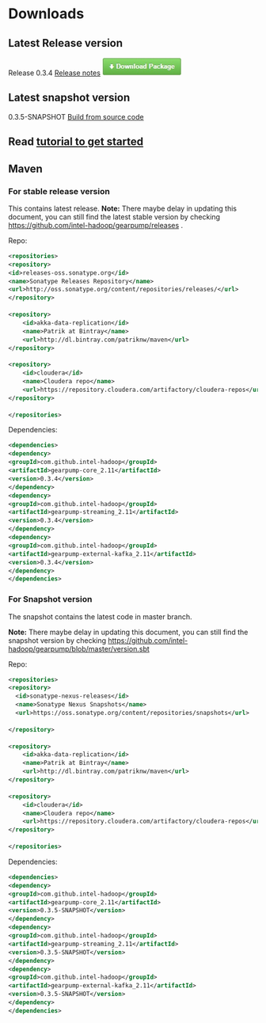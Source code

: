 # Downloads

## Latest Release version

Release 0.3.4  [Release notes](https://github.com/intel-hadoop/gearpump/releases)
[![](img/download.jpg)](
https://github.com/intel-hadoop/gearpump/releases/download/0.3.4/gearpump-pack-0.3.4.tar.gz)

## Latest snapshot version

0.3.5-SNAPSHOT [Build from source code](0.3/getstarted/#build-from-source-code)

## Read [tutorial to get started](0.3/getstarted/)

## Maven

### For stable release version
This contains latest release. 
**Note:** There maybe delay in updating this document, you can still find the latest stable version by checking https://github.com/intel-hadoop/gearpump/releases .

Repo:
```xml
<repositories>
<repository>
<id>releases-oss.sonatype.org</id>
<name>Sonatype Releases Repository</name>
<url>http://oss.sonatype.org/content/repositories/releases/</url>
</repository>

<repository>
    <id>akka-data-replication</id>
    <name>Patrik at Bintray</name>
    <url>http://dl.bintray.com/patriknw/maven</url>
</repository>

<repository>
    <id>cloudera</id>
    <name>Cloudera repo</name>
    <url>https://repository.cloudera.com/artifactory/cloudera-repos</url>
</repository>

</repositories>

```

Dependencies:
```xml
<dependencies>
<dependency>
<groupId>com.github.intel-hadoop</groupId>
<artifactId>gearpump-core_2.11</artifactId>
<version>0.3.4</version>
</dependency>
<dependency>
<groupId>com.github.intel-hadoop</groupId>
<artifactId>gearpump-streaming_2.11</artifactId>
<version>0.3.4</version>
</dependency>
<dependency>
<groupId>com.github.intel-hadoop</groupId>
<artifactId>gearpump-external-kafka_2.11</artifactId>
<version>0.3.4</version>
</dependency>
</dependencies>
```

### For Snapshot version

The snapshot contains the latest code in master branch.

**Note:** There maybe delay in updating this document, you can still find the snapshot version by checking https://github.com/intel-hadoop/gearpump/blob/master/version.sbt

Repo:
```xml
<repositories>
<repository>
  <id>sonatype-nexus-releases</id>
  <name>Sonatype Nexus Snapshots</name>
  <url>https://oss.sonatype.org/content/repositories/snapshots</url>

</repository>

<repository>
    <id>akka-data-replication</id>
    <name>Patrik at Bintray</name>
    <url>http://dl.bintray.com/patriknw/maven</url>
</repository>

<repository>
    <id>cloudera</id>
    <name>Cloudera repo</name>
    <url>https://repository.cloudera.com/artifactory/cloudera-repos</url>
</repository>

</repositories>

```

Dependencies:
```xml
<dependencies>
<dependency>
<groupId>com.github.intel-hadoop</groupId>
<artifactId>gearpump-core_2.11</artifactId>
<version>0.3.5-SNAPSHOT</version>
</dependency>
<dependency>
<groupId>com.github.intel-hadoop</groupId>
<artifactId>gearpump-streaming_2.11</artifactId>
<version>0.3.5-SNAPSHOT</version>
</dependency>
<dependency>
<groupId>com.github.intel-hadoop</groupId>
<artifactId>gearpump-external-kafka_2.11</artifactId>
<version>0.3.5-SNAPSHOT</version>
</dependency>
</dependencies>
```
